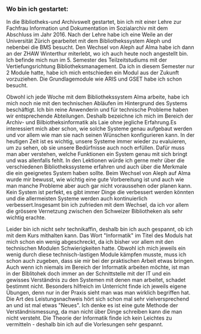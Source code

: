 

### Wo bin ich gestartet:
In die Bibliotheks-und Archivswelt gestartet, bin ich mit einer Lehre zur Fachfrau Information und Dokumentation im Sozialarchiv mit dem Abschluss im Jahr 2016.
Nach der Lehre habe ich eine Weile an der Universität Zürich gearbeitet mit dem Bibliothekssystem Aleph und nebenbei die BMS besucht. Den Wechsel von Aleph auf Alma habe ich dann an der ZHAW Winterthur miterlebt, wo ich auch heute noch angestellt bin. Ich befinde mich nun im 5. Semester des Teilzeitstudiums mit der Vertiefungsrichtung Bibliotheksmanagement. Da ich in diesem Semester nur 2 Module hatte, habe ich mich entschieden ein Modul aus der Zukunft vorzuziehen. Die Grundlagemodule wie ARIS und GSET habe ich schon besucht.

Obwohl ich jede Woche mit dem Bibliothekssystem Alma arbeite, habe ich mich noch nie mit den technischen Abläufen im Hintergrund des Systems beschäftigt. 
Ich bin reine Anwenderin und für technische Probleme haben wir entsprechende Abteilungen. Deshalb bezeichne ich mich im Bereich der Archiv- und Bilbiotheksinformatik als Laie ohne jegliche Erfahrung.Es interessiert mich aber schon, wie solche Systeme genau aufgebaut werden und vor allem wie man sie nach seinen Wünschen konfigurieren kann. In der heutigen Zeit ist es wichtig, unsere Systeme immer wieder zu evaluieren, um zu sehen, ob sie unsere Bedürfnisse auch noch erfüllen. Dafür muss man aber verstehen, welche Funktionen ein System genau mit sich bringt und was allenfalls fehlt. 
In den Lektionen würde ich gerne mehr über die verschiedenen Bibliothekssysteme erfahren und auch über die Merkmale die ein geeignetes System haben sollte.
Beim Wechsel von Aleph auf Alma wurde mir bewusst, wie wichtig eine gute Vorbereitung ist und auch wie man manche Probleme aber auch gar nicht voraussehen oder planen kann. Kein System ist perfekt, es gibt immer Dinge die verbessert werden könnten und die allermeisten Systeme werden auch kontinuierlich verbessert.Insgesamt bin ich zufrieden mit dem Wechsel, da ich vor allem die grössere Vernetzung zwischen den Schweizer Bibliotheken als sehr wichtig erachte.

Leider bin ich nicht sehr technikaffin, deshalb bin ich auch gespannt, ob ich mit dem Kurs mithalten kann. Das Wort "Informatik" im Titel des Moduls hat mich schon ein wenig abgeschreckt, da ich bisher vor allem mit den technischen Modulen Schwierigkeiten hatte. Obwohl ich mich jeweils ein wenig durch diese technisch-lastigen Module kämpfen musste, muss ich schon auch zugeben, dass sie mir bei der praktischen Arbeit etwas bringen. Auch wenn ich niemals im Bereich der Informatik arbeiten möchte, ist man in der Biblitohek doch immer an der Schnittstelle mit der IT und ein gewisses Verständnis zu den Systemen mit denen man arbeitet, schadet bestimmt nicht. Besonders hilfreich im Unterricht finde ich jeweils eigene Übungen, denn nur in der Praxis sieht man was man wirklich begriffen hat. Die Art des Leistungsnachweis hört sich schon mal sehr vielversprechend an und ist mal etwas "Neues". Ich denke es ist eine gute Methode der Verständnismessung, da man nicht über Dinge schreiben kann die man nicht versteht. Die Theorie der Informatik finde ich kein Leichtes zu vermitteln - deshalb bin ich auf die Vorlesungen sehr gespannt. 

